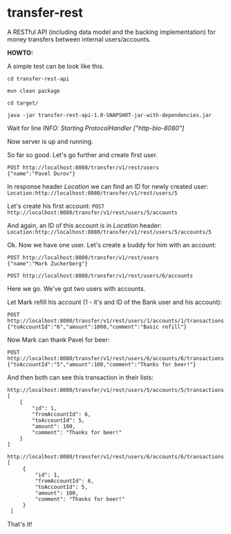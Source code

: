 # transfer-rest
A RESTful API (including data model and the backing implementation) for money  transfers between internal users/accounts.

**HOWTO:**

A simple test can be look like this.

`cd transfer-rest-api`

`mvn clean package`

`cd target/`

`java -jar transfer-rest-api-1.0-SNAPSHOT-jar-with-dependencies.jar`
 
 Wait for line _INFO: Starting ProtocolHandler ["http-bio-8080"]_
 
 Now server is up and running. 
 
 So far so good. Let's go further and create first user.
 ```
 POST http://localhost:8080/transfer/v1/rest/users
 {"name":"Pavel Durov"}
 ```
 In response header _Location_ we can find an ID for newly created user:
 `Location:http://localhost:8080/transfer/v1/rest/users/5`
 
 Let's create his first account:
 `POST http://localhost:8080/transfer/v1/rest/users/5/accounts`
 
 And again, an ID of this account is in _Location_ header:
 `Location:http://localhost:8080/transfer/v1/rest/users/5/accounts/5`
 
 Ok. Now we have one user. Let's create a buddy for him with an account:
 ```
POST http://localhost:8080/transfer/v1/rest/users
{"name":"Mark Zuckerberg"}

POST http://localhost:8080/transfer/v1/rest/users/6/accounts
 ```
 
 Here we go. We've got two users with accounts. 
 
 Let Mark refill his account (1 - it's and ID of the Bank user and his account):
 ```
 POST http://localhost:8080/transfer/v1/rest/users/1/accounts/1/transactions
 {"toAccountId":"6","amount":1000,"comment":"Basic refill"}
 ```
 
 Now Mark can thank Pavel for beer:
 ```
 POST http://localhost:8080/transfer/v1/rest/users/6/accounts/6/transactions
 {"toAccountId":"5","amount":100,"comment":"Thanks for beer!"}
 ```
 
 And then both can see this transaction in their lists:
 
 ```
 http://localhost:8080/transfer/v1/rest/users/5/accounts/5/transactions
 [
     {
         "id": 1,
         "fromAccountId": 6,
         "toAccountId": 5,
         "amount": 100,
         "comment": "Thanks for beer!"
     }
 ]
 
 http://localhost:8080/transfer/v1/rest/users/6/accounts/6/transactions
 [
      {
          "id": 1,
          "fromAccountId": 6,
          "toAccountId": 5,
          "amount": 100,
          "comment": "Thanks for beer!"
      }
  ]
 ```
 
 That's it!
